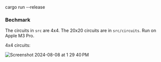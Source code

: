 cargo run --release

### Bechmark
The circuits in `src` are 4x4. The 20x20 circuits are in `src/circuits`.
Run on Apple M3 Pro.

4x4 circuits:

![Screenshot 2024-08-08 at 1 29 40 PM](https://github.com/user-attachments/assets/fd035def-e146-4f96-bc09-a5c1d2478556)
